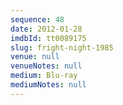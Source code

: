 ```yaml
---
sequence: 48
date: 2012-01-28
imdbId: tt0089175
slug: fright-night-1985
venue: null
venueNotes: null
medium: Blu-ray
mediumNotes: null
---
```

